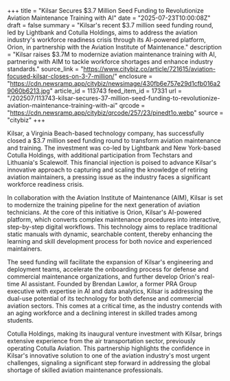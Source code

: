 +++
title = "Kilsar Secures $3.7 Million Seed Funding to Revolutionize Aviation Maintenance Training with AI"
date = "2025-07-23T10:00:08Z"
draft = false
summary = "Kilsar's recent $3.7 million seed funding round, led by Lightbank and Cotulla Holdings, aims to address the aviation industry's workforce readiness crisis through its AI-powered platform, Orion, in partnership with the Aviation Institute of Maintenance."
description = "Kilsar raises $3.7M to modernize aviation maintenance training with AI, partnering with AIM to tackle workforce shortages and enhance industry standards."
source_link = "https://www.citybiz.co/article/721615/aviation-focused-kilsar-closes-on-3-7-million/"
enclosure = "https://cdn.newsramp.app/citybiz/newsimage/430fb6e757e29d1cfb016a29060b6213.jpg"
article_id = 113743
feed_item_id = 17331
url = "/202507/113743-kilsar-secures-37-million-seed-funding-to-revolutionize-aviation-maintenance-training-with-ai"
qrcode = "https://cdn.newsramp.app/citybiz/qrcode/257/23/pinedt1o.webp"
source = "citybiz"
+++

<p>Kilsar, a Virginia Beach-based technology company, has successfully closed a $3.7 million seed funding round to transform aviation maintenance and training. The investment was co-led by Lightbank and New York-based Cotulla Holdings, with additional participation from Techstars and Lithuania's Scalewolf. This financial injection is poised to advance Kilsar's innovative approach to capturing and scaling the knowledge of retiring aviation maintainers, a pressing issue as the industry faces a significant workforce readiness crisis.</p><p>In collaboration with the Aviation Institute of Maintenance (AIM), Kilsar is set to modernize the training pipeline for the next generation of aviation technicians. At the core of this initiative is Orion, Kilsar's AI-powered platform, which converts complex maintenance procedures into interactive, step-by-step digital workflows. This technology aims to replace traditional static manuals with dynamic, searchable content, thereby enhancing the learning and skill development process for both novice and experienced maintainers.</p><p>The seed funding will facilitate the expansion of Kilsar's engineering and deployment teams, accelerate the onboarding process for defense and commercial maintenance organizations, and further develop Orion's real-time AI assistant. Founded by Brendan Lawlor, a former PRA Group executive with expertise in AI and data analytics, Kilsar is addressing the dual-use potential of its technology for both defense and commercial aviation sectors. This comes at a critical time, as the industry contends with an aging workforce and a declining interest in skilled trades among students.</p><p>Cotulla Holdings, making its inaugural venture investment with Kilsar, brings extensive experience from the air transportation sector, previously operating Cotulla Aviation. This partnership highlights the confidence in Kilsar's innovative solution to one of the aviation industry's most urgent challenges, signaling a significant step forward in addressing the global shortage of skilled aviation maintenance professionals.</p>
